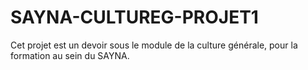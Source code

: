 # SAYNA-CULTUREG-PROJET1
Cet projet est un devoir sous le module de la culture générale, pour la formation au sein du SAYNA.
